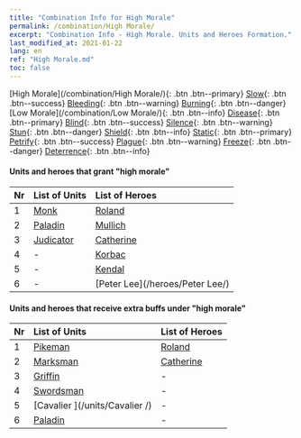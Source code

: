 ```yaml
---
title: "Combination Info for High Morale"
permalink: /combination/High Morale/
excerpt: "Combination Info - High Morale. Units and Heroes Formation."
last_modified_at: 2021-01-22
lang: en
ref: "High Morale.md"
toc: false
---
```


  [High Morale](/combination/High Morale/){: .btn .btn--primary} [Slow](/combination/Slow/){: .btn .btn--success} [Bleeding](/combination/Bleeding/){: .btn .btn--warning} [Burning](/combination/Burning/){: .btn .btn--danger} [Low Morale](/combination/Low Morale/){: .btn .btn--info} [Disease](/combination/Disease/){: .btn .btn--primary} [Blind](/combination/Blind/){: .btn .btn--success} [Silence](/combination/Silence/){: .btn .btn--warning} [Stun](/combination/Stun/){: .btn .btn--danger} [Shield](/combination/Shield/){: .btn .btn--info} [Static](/combination/Static/){: .btn .btn--primary} [Petrify](/combination/Petrify/){: .btn .btn--success} [Plague](/combination/Plague/){: .btn .btn--warning} [Freeze](/combination/Freeze/){: .btn .btn--danger} [Deterrence](/combination/Deterrence/){: .btn .btn--info} 


#### Units and heroes that grant \"high morale\"

  | Nr |  List of Units  | List of Heroes | 
  |:---|:----------------|:---------------| 
  | 1 | [Monk](/units/Monk/) | [Roland](/heroes/Roland/) |
  | 2 | [Paladin](/units/Paladin/) | [Mullich](/heroes/Mullich/) |
  | 3 | [Judicator](/units/Judicator/) | [Catherine](/heroes/Catherine/) |
  | 4 | - | [Korbac](/heroes/Korbac/) |
  | 5 | - | [Kendal](/heroes/Kendal/) |
  | 6 | - | [Peter Lee](/heroes/Peter Lee/) |


#### Units and heroes that receive extra buffs under \"high morale\"

  | Nr |  List of Units  | List of Heroes | 
  |:---|:----------------|:---------------| 
  | 1 | [Pikeman](/units/Pikeman/) | [Roland](/heroes/Roland/) |
  | 2 | [Marksman](/units/Marksman/) | [Catherine](/heroes/Catherine/) |
  | 3 | [Griffin](/units/Griffin/) | - |
  | 4 | [Swordsman](/units/Swordsman/) | - |
  | 5 | [Cavalier ](/units/Cavalier /) | - |
  | 6 | [Paladin](/units/Paladin/) | - |
